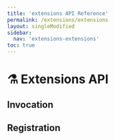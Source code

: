 ```yaml
---
title: 'extensions API Reference'
permalink: /extensions/extensions
layout: singleModified
sidebar:
  nav: 'extensions-extensions'
toc: true
---
```


# ⚗️ Extensions API









































## Invocation









































## Registration









































